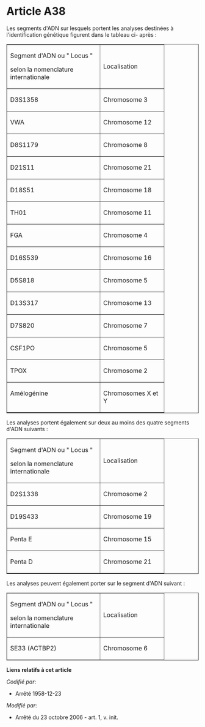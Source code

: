 # Article A38

Les segments d'ADN sur lesquels portent les analyses destinées à l'identification génétique figurent dans le tableau ci-
après : 

<table width="378" cellpadding="0" border="1" align="center" cellspacing="0">
  <tbody>
    <tr>
      <td width="227">

Segment d'ADN ou " Locus "

selon la nomenclature internationale

</td>
      <td width="151">

Localisation

</td>
    </tr>
    <tr>
      <td valign="top" width="227">

D3S1358

</td>
      <td width="151" valign="top">

Chromosome 3

</td>
    </tr>
    <tr>
      <td width="227" valign="top">

VWA

</td>
      <td valign="top" width="151">

Chromosome 12

</td>
    </tr>
    <tr>
      <td valign="top" width="227">

D8S1179

</td>
      <td valign="top" width="151">

Chromosome 8

</td>
    </tr>
    <tr>
      <td valign="top" width="227">

D21S11

</td>
      <td valign="top" width="151">

Chromosome 21

</td>
    </tr>
    <tr>
      <td valign="top" width="227">

D18S51

</td>
      <td width="151" valign="top">

Chromosome 18

</td>
    </tr>
    <tr>
      <td valign="top" width="227">

TH01

</td>
      <td valign="top" width="151">

Chromosome 11

</td>
    </tr>
    <tr>
      <td valign="top" width="227">

FGA 

</td>
      <td valign="top" width="151">

Chromosome 4

</td>
    </tr>
    <tr>
      <td width="227" valign="top">

D16S539

</td>
      <td width="151" valign="top">

Chromosome 16

</td>
    </tr>
    <tr>
      <td valign="top" width="227">

D5S818

</td>
      <td valign="top" width="151">

Chromosome 5

</td>
    </tr>
    <tr>
      <td width="227" valign="top">

D13S317

</td>
      <td width="151" valign="top">

Chromosome 13

</td>
    </tr>
    <tr>
      <td width="227" valign="top">

D7S820 

</td>
      <td width="151" valign="top">

Chromosome 7

</td>
    </tr>
    <tr>
      <td valign="top" width="227">

CSF1PO

</td>
      <td valign="top" width="151">

Chromosome 5

</td>
    </tr>
    <tr>
      <td width="227" valign="top">

TPOX

</td>
      <td width="151" valign="top">

Chromosome 2

</td>
    </tr>
    <tr>
      <td valign="top" width="227">

Amélogénine

</td>
      <td width="151" valign="top">

Chromosomes X et Y

</td>
    </tr>
  </tbody>
</table>

Les analyses portent également sur deux au moins des quatre segments d'ADN suivants :

<table align="center" cellpadding="0" width="378" cellspacing="0" border="1">
  <tbody>
    <tr>
      <td width="227">

Segment d'ADN ou " Locus "

selon la nomenclature internationale

</td>
      <td width="151">

Localisation

</td>
    </tr>
    <tr>
      <td valign="top" width="227">

D2S1338 

</td>
      <td width="151" valign="top">

Chromosome 2

</td>
    </tr>
    <tr>
      <td width="227" valign="top">

D19S433

</td>
      <td valign="top" width="151">

Chromosome 19

</td>
    </tr>
    <tr>
      <td valign="top" width="227">

Penta E

</td>
      <td width="151" valign="top">

Chromosome 15

</td>
    </tr>
    <tr>
      <td width="227" valign="top">

Penta D

</td>
      <td valign="top" width="151">

Chromosome 21

</td>
    </tr>
  </tbody>
</table>

Les analyses peuvent également porter sur le segment d'ADN suivant :

<table align="center" width="378" cellpadding="0" border="1" cellspacing="0">
  <tbody>
    <tr>
      <td width="227">

Segment d'ADN ou " Locus "

selon la nomenclature internationale

</td>
      <td width="151">

Localisation

</td>
    </tr>
    <tr>
      <td width="227" valign="top">

SE33 (ACTBP2)

</td>
      <td valign="top" width="151">

Chromosome 6

</td>
    </tr>
  </tbody>
</table>

**Liens relatifs à cet article**

_Codifié par_:

  - Arrêté 1958-12-23

_Modifié par_:

  - Arrêté du 23 octobre 2006 - art. 1, v. init.
